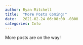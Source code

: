 ```yaml
---
author: Ryan Mitchell
title:  "More Posts Coming!"
date:   2021-02-24 06:08:00 -0800
categories: Info
---
```

More posts are on the way!
